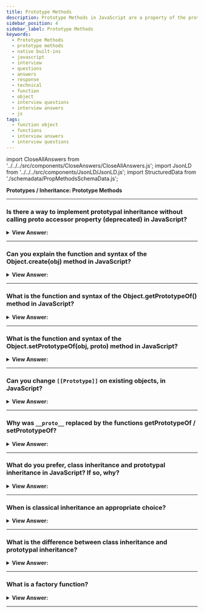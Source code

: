 ```yaml
---
title: Prototype Methods
description: Prototype Methods in JavaScript are a property of the prototype object. It is used to store the function's properties and methods. Interview Questions
sidebar_position: 4
sidebar_label: Prototype Methods
keywords:
  - Prototype Methods
  - prototype methods
  - native built-ins
  - javascript
  - interview
  - questions
  - answers
  - response
  - technical
  - function
  - object
  - interview questions
  - interview answers
  - js
tags:
  - function object
  - functions
  - interview answers
  - interview questions
---
```


import CloseAllAnswers from '../../../src/components/CloseAnswers/CloseAllAnswers.js';
import JsonLD from '../../../src/components/JsonLD/JsonLD.js';
import StructuredData from './schemadata/PropMethodsSchemaData.js';

<JsonLD data={StructuredData} />

<head>
  <title>Prototype Methods | JavaScript Frontend Phone Interview</title>
</head>

**Prototypes / Inheritance: Prototype Methods**

<CloseAllAnswers />

---

### Is there a way to implement prototypal inheritance without calling proto accessor property (deprecated) in JavaScript?

<details>
  <summary><strong>View Answer:</strong></summary>
  <div>
  <div><strong>Interview Response:</strong> Since, the proto property is deprecated based the JavaScript specification. There are three modern methods that can be used in prototypal inheritance including Object.create(obj), Object.getPrototypeOf(obj), and Object.setPrototypeOf(obj, proto).<br /><br /> The Object.create(obj) method is used to create an empty object with given proto as prototype and optional property descriptors. The Object.getPrototypeOf(obj) that returns the prototype of an object, and Object. Object.setPrototypeOf(obj, proto) which sets the prototype of obj to proto.
</div><br />
  <div><strong className="codeExample">Code Example:</strong><br /><br />

  <div></div>

```js
let animal = {
  eats: true,
};

// create a new object with animal as a prototype
let rabbit = Object.create(animal);

console.log(rabbit.eats); // true

console.log(Object.getPrototypeOf(rabbit) === animal); // true

Object.setPrototypeOf(rabbit, {}); // change the prototype of rabbit to {}

console.log(Object.getPrototypeOf(rabbit) === animal); // false
```

  </div>
  </div>
</details>

---

### Can you explain the function and syntax of the Object.create(obj) method in JavaScript?

<details>
  <summary><strong>View Answer:</strong></summary>
  <div>
  <div><strong>Interview Response:</strong> The Object.create() method creates a empty object, using an existing object as the prototype of the newly created object. It has two parameters, including the proto and the descriptors. The proto parameter is the object which should be the prototype of the newly created object. The descriptors get defined as an object whose enumerable properties specify property descriptors that get added to the newly created object.</div><br />
  <div><strong>Technical Response:</strong> The "Object.create()" function generates a new object by utilizing an existing object as the prototype. It contains two parameters: the prototype and the descriptors (propertiesObject in the specification). The proto parameter specifies the object that will serve as the prototype for the newly formed object. The descriptors (propertiesObject) are defined as an object whose enumerable own properties (those defined upon itself and not enumerable properties along its prototype chain) specify property descriptors to be added to the newly created object, along with the corresponding property names, if specified and not undefined. These are the properties defined by the second parameter to Object.defineProperties(). Descriptors function similarly to property flags.
  </div><br />
  <div><strong className="codeExample">Code Example:</strong><br /><br />

<strong>Syntax: </strong> Object.create(proto, [descriptors]);<br /><br />

  <div></div>

```js
let animal = {
  eats: true,
};

let rabbit = Object.create(animal, {
  jumps: {
    value: true,
  },
});

alert(rabbit.jumps); // true
```

  </div>
  </div>
</details>

---

### What is the function and syntax of the Object.getPrototypeOf() method in JavaScript?

<details>
  <summary><strong>View Answer:</strong></summary>
  <div>
  <div><strong>Interview Response:</strong> The Object.getPrototypeOf(obj) method returns the prototype of the specified object. If there are no inherited properties, null gets returned.
</div><br />
  <div><strong className="codeExample">Code Example:</strong><br /><br />

<strong>Syntax: </strong> Object.getPrototypeOf(obj);<br /><br />

  <div></div>

```js
const prototype1 = {};
const object1 = Object.create(prototype1);

console.log(Object.getPrototypeOf(object1) === prototype1);
// expected output: true
```

  </div>
  </div>
</details>

---

### What is the function and syntax of the Object.setPrototypeOf(obj, proto) method in JavaScript?

<details>
  <summary><strong>View Answer:</strong></summary>
  <div>
  <div><strong>Interview Response:</strong> The Object.setPrototypeOf() method sets the prototype of a specified object to another object or null.
</div><br />

<strong>Syntax: </strong> Object.setPrototypeOf(obj, proto);<br /><br />

:::warning
According to the MDN, its advised to use Object.create(obj) instead of this method.
:::

  </div>
</details>

---

### Can you change `[[Prototype]]` on existing objects, in JavaScript?

<details>
  <summary><strong>View Answer:</strong></summary>
  <div>
  <div><strong>Interview Response:</strong> Yes, however it is seen as a horrible idea. We have the ability to get/set [[Prototype]] at any moment. However, it is normally only set once at the time of object creation, and the object is not modified after that.</div><br />
  <div><strong>Technical Response:</strong> Technically, yes, but it is thought to be a horrible idea. We have the ability to get/set [[Prototype]] at any moment. However, it is normally only set once at the moment of object creation and is not changed again. Using Object to make "on-the-fly" changes to a prototype.  setPrototypeOf or obj. __proto__  = is a sluggish operation because it violates internal object property access optimizations. So, unless you know what you're doing or performance isn't important to you, we should avoid it.
  </div><br />

:::warning
According to the MDN, changing the prototype after creation is a slow operation and can affect performance.
:::

  </div>
</details>

---

### Why was `__proto__` replaced by the functions getPrototypeOf / setPrototypeOf?

<details>
  <summary><strong>View Answer:</strong></summary>
  <div>
  <div><strong>Interview Response:</strong> According to the MDN, the creators replaced it with getPrototypeOf and setPrototypeOf, because of the performance issues related to its use.
</div><br />

:::note
If you care about performance, you should avoid setting the [[Prototype]] of an object. Instead, create a new object with the desired [[Prototype]] using Object.create().
:::

  </div>
</details>

---

### What do you prefer, class inheritance and prototypal inheritance in JavaScript? If so, why?

<details>
  <summary><strong>View Answer:</strong></summary>
  <div>
  <div><strong>Interview Response:</strong> Instances inherit from classes when we use class inheritance, and Hierarchical class taxonomies get created due to this. In contrast, instances inherit from other objects through prototypal inheritance, and they get formed from several objects. Because it is more straightforward and more versatile, I favor prototypal inheritance.
</div>
  </div>
</details>

---

### When is classical inheritance an appropriate choice?

<details>
  <summary><strong>View Answer:</strong></summary>
  <div>
  <div><strong>Interview Response:</strong> The answer is never or rarely. Indeed, never more than one level. Multi-level class hierarchies are an anti-pattern, and it can lead to problems like method collision, which is not good.
</div><br />

:::note
I've been posing this issue for years, and the only responses I've ever received fall into one of three prevalent assumptions. The challenge typically gets received with silence.
:::

  </div>
</details>

---

### What is the difference between class inheritance and prototypal inheritance?

<details>
  <summary><strong>View Answer:</strong></summary>
  <div>
  <div><strong>Interview Response:</strong> Classes inherit from classes created in sub-classes using a hierarchical class taxonomy. Prototypal inheritance equates to a prototype functioning as an object instance, and objects inherit directly from each other. The difference is that class taxonomy is not a derivative of prototypal inheritance.</div><br />
  <div><strong>Technical Response:</strong><br /><br /> <strong>Class Inheritance:</strong> Instances inherit from classes (similar to a blueprint or a class description) and form sub-class relationships: hierarchical class taxonomies. We can use JavaScript to create instances using constructor functions that use the 'new' keyword. The ES6 'class' keyword may or may not be used for class inheritance.<br /><br /> <strong>Prototypal Inheritance:</strong> In JavaScript, Instances directly inherit from other objects. Instances often get created using factory methods or the 'Object.create()' method. Instances may be built up from various entities, allowing for simple selective inheritance.
  </div>
  </div>
</details>

---

### What is a factory function?

<details>
  <summary><strong>View Answer:</strong></summary>
  <div>
  <div><strong>Interview Response:</strong> Factory functions are similar to constructor functions/class functions, but instead of requiring new to create an object, factory functions simply create an object and return it. They are often used to create objects that are not classes. Factory functions also do not require the use of the 'this' keyword for inner values. A factory function is different from a regular function in that it always returns an object, with any method, value, etc. contained within it.
</div><br />
  <div><strong className="codeExample">Code Example:</strong><br /><br />

  <div></div>

```js
// Function creating new objects
// without use of 'new' keyword
function createCat(name) {
  return {
    name: name,
    talk: function () {
      console.log('My name is ' + name + ', the cat in the hat.');
    },
  };
}

//Create a cat with name Fuzzy
const cat1 = createCat('Fuzzy');

cat1.talk();

// Create a cat with name Fuzzy 2.O Upgraded
const cat2 = createCat('Fuzzy 2.O Upgraded');

cat2.talk();
```

  </div>
  </div>
</details>

---
